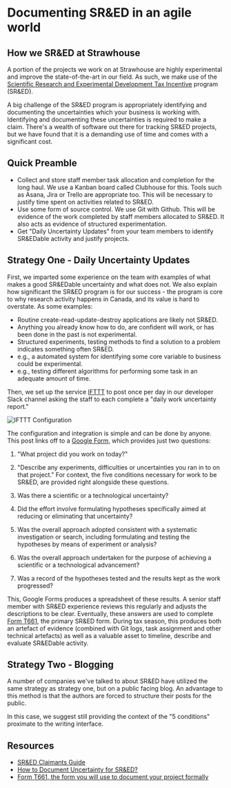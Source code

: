 # Documenting SR&ED in an agile world 
## How we SR&ED at Strawhouse

A portion of the projects we work on at Strawhouse are highly experimental and improve the state-of-the-art in our field. As such, we make use of the [Scientific Research and Experimental Development Tax Incentive](http://www.cra-arc.gc.ca/txcrdt/sred-rsde/menu-eng.html) program (SR&ED).

A big challenge of the SR&ED program is appropriately identifying and documenting the uncertainties which your business is working with. Identifying and documenting these uncertainties is required to make a claim. There's a wealth of software out there for tracking SR&ED projects, but we have found that it is a demanding use of time and comes with a significant cost.

## Quick Preamble

- Collect and store staff member task allocation and completion for the long haul. We use a Kanban board called Clubhouse for this. Tools such as Asana, Jira or Trello are appropriate too. This will be necessary to justify time spent on activities related to SR&ED.
- Use some form of source control. We use Git with Github. This will be evidence of the work completed by staff members allocated to SR&ED. It also acts as evidence of structured experimentation.
- Get "Daily Uncertainty Updates" from your team members to identify SR&EDable activity and justify projects.

## Strategy One - Daily Uncertainty Updates

First, we imparted some experience on the team with examples of what makes a good SR&EDable uncertainty and what does not. We also explain how significant the SR&ED program is for our success - the program is core to why research activity happens in Canada, and its value is hard to overstate. As some examples:

- Routine create-read-update-destroy applications are likely not SR&ED.
- Anything you already know how to do, are confident will work, or has been done in the past is not experimental.
- Structured experiments, testing methods to find a solution to a problem indicates something often SR&ED.
- e.g., a automated system for identifying some core variable to business could be experimental.
- e.g., testing different algorithms for performing some task in an adequate amount of time.

Then, we set up the service [IFTTT](http://ifttt.com/) to post once per day in our developer Slack channel asking the staff to each complete a "daily work uncertainty report." 

![IFTTT Configuration](https://d2ppvlu71ri8gs.cloudfront.net/items/1H0L081A2i0a1w222m2E/Screen%20Shot%202017-05-04%20at%204.31.56%20PM.png?v=14c02386)

The configuration and integration is simple and can be done by anyone. This post links off to a [Google Form](https://docs.google.com/forms/u/0/), which provides just two questions:
1. "What project did you work on today?" 
2. "Describe any experiments, difficulties or uncertainties you ran in to on that project." 
For context, the five conditions necessary for work to be SR&ED, are provided right alongside these questions.

1. Was there a scientific or a technological uncertainty?
2. Did the effort involve formulating hypotheses specifically aimed at reducing or eliminating that uncertainty?
3. Was the overall approach adopted consistent with a systematic investigation or search, including formulating and testing the hypotheses by means of experiment or analysis?
4. Was the overall approach undertaken for the purpose of achieving a scientific or a technological advancement?
5. Was a record of the hypotheses tested and the results kept as the work progressed?

This, Google Forms produces a spreadsheet of these results. A senior staff member with SR&ED experience reviews this regularly and adjusts the descriptions to be clear. Eventually, these answers are used to complete [Form T661](http://www.cra-arc.gc.ca/E/pbg/tf/t661/README.html), the primary SR&ED form. During tax season, this produces both an artefact of evidence (combined with Git logs, task assignment and other technical artefacts) as well as a valuable asset to timeline, describe and evaluate SR&EDable activity.

## Strategy Two - Blogging

A number of companies we've talked to about SR&ED have utilized the same strategy as strategy one, but on a public facing blog. An advantage to this method is that the authors are forced to structure their posts for the public.

In this case, we suggest still providing the context of the "5 conditions" proximate to the writing interface.

## Resources
- [SR&ED Claimants Guide](http://www.cra-arc.gc.ca/txcrdt/sred-rsde/clmng/clmngsrd-eng.html)
- [How to Document Uncertainty for SR&ED?](http://rdactionconsultant.com/en/2016/09/20/how-to-document-uncertainty/)
- [Form T661, the form you will use to document your project formally](http://www.cra-arc.gc.ca/E/pbg/tf/t661/README.html)
